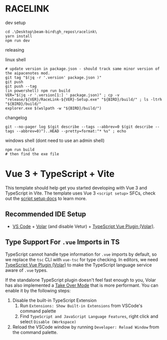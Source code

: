 RACELINK
===

dev setup
```
cd .\Desktop\beam-bird\gh_repos\racelink\
yarn install
npm run dev
```

releasing

linux shell
```
# update version in package.json - should track same minor version of the aipacenotes mod.
git tag "$(jq -r '.version' package.json )"
git push
git push --tag
(in powershell) npm run build
VER="$(jq -r '.version[1:] ' package.json)" ; cp -v "release/${VER}/RaceLink-${VER}-Setup.exe" "${BIRD}/build/" ; ls -ltrh "${BIRD}/build/"
explorer.exe $(wslpath -w "${BIRD}/build/")
```

changelog
```
git --no-pager log $(git describe --tags --abbrev=0 $(git describe --tags --abbrev=0)^)..HEAD --pretty=format:"* %s" ; echo
```

windows shell (dont need to use an admin shell)
```
npm run build
# then find the exe file
```

# Vue 3 + TypeScript + Vite

This template should help get you started developing with Vue 3 and TypeScript in Vite. The template uses Vue 3 `<script setup>` SFCs, check out the [script setup docs](https://v3.vuejs.org/api/sfc-script-setup.html#sfc-script-setup) to learn more.

## Recommended IDE Setup

- [VS Code](https://code.visualstudio.com/) + [Volar](https://marketplace.visualstudio.com/items?itemName=Vue.volar) (and disable Vetur) + [TypeScript Vue Plugin (Volar)](https://marketplace.visualstudio.com/items?itemName=Vue.vscode-typescript-vue-plugin).

## Type Support For `.vue` Imports in TS

TypeScript cannot handle type information for `.vue` imports by default, so we replace the `tsc` CLI with `vue-tsc` for type checking. In editors, we need [TypeScript Vue Plugin (Volar)](https://marketplace.visualstudio.com/items?itemName=Vue.vscode-typescript-vue-plugin) to make the TypeScript language service aware of `.vue` types.

If the standalone TypeScript plugin doesn't feel fast enough to you, Volar has also implemented a [Take Over Mode](https://github.com/johnsoncodehk/volar/discussions/471#discussioncomment-1361669) that is more performant. You can enable it by the following steps:

1. Disable the built-in TypeScript Extension
   1. Run `Extensions: Show Built-in Extensions` from VSCode's command palette
   2. Find `TypeScript and JavaScript Language Features`, right click and select `Disable (Workspace)`
2. Reload the VSCode window by running `Developer: Reload Window` from the command palette.
